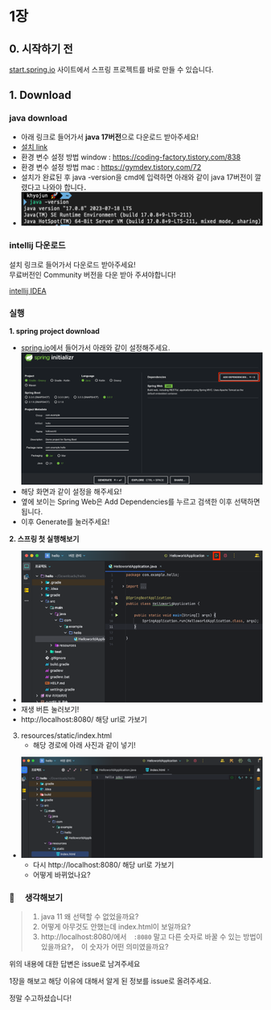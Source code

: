 # 1장

## 0. 시작하기 전

[start.spring.io](start.spring.io") 사이트에서 스프링 프로젝트를 바로 만들 수 있습니다.

## 1. Download

### java download

- 아래 링크로 들어가서 **java 17버전**으로 다운로드 받아주세요!
- [설치 link](https://www.oracle.com/java/technologies/downloads)
- 환경 변수 설정 방법 window : https://coding-factory.tistory.com/838
- 환경 변수 설정 방법 mac : https://gymdev.tistory.com/72
- 설치가 완료된 후 java -version을 cmd에 입력하면 아래와 같이 java 17버전이 깔렸다고 나와야 합니다．
- ![img_1.png](./img/java_version.png)

### intellij 다운로드

설치 링크로 들어가서 다운로드 받아주세요!  
무료버전인 Community 버전을 다운 받아 주셔야합니다!

[intellij IDEA]("https://www.jetbrains.com/ko-kr/idea/download/?section=windows")

### 실행

**1. spring project download**

- [spring.io](https://start.spring.io/)에서 들어가서 아래와 같이 설정해주세요.
  <img src = "./img/start_spring.png" width="700">
- 해당 화면과 같이 설정을 해주세요!
- 옆에 보이는 Spring Web은 Add Dependencies를 누르고 검색한 이후 선택하면 됩니다.
- 이후 Generate를 눌러주세요!

**2. 스프링 첫 실행해보기**

- <img src="./img/spring_play.png" width="600">
- 재생 버튼 눌러보기!
- http://localhost:8080/ 해당 url로 가보기

3. resources/static/index.html
   - 해당 경로에 아래 사진과 같이 넣기!

- <img src="./img/static_index.png" width="700">

   - 다시 http://localhost:8080/ 해당 url로 가보기
   - 어떻게 바뀌었나요?

### 🔎 　생각해보기

> 1. java 11 왜 선택할 수 없었을까요?
> 2. 어떻게 아무것도 안했는데 index.html이 보일까요?
> 3. http://localhost:8080/에서　`:8080` 말고 다른 숫자로 바꿀 수 있는 방법이 있을까요?，　이 숫자가 어떤 의미였을까요?

위의 내용에 대한 답변은 issue로 남겨주세요

1장을 해보고 해당 이유에 대해서 알게 된 정보를 issue로 올려주세요.

정말 수고하셨습니다!
